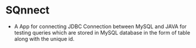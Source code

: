# SQnnect
* A App for connecting JDBC Connection between MySQL and JAVA for testing queries which are stored in MySQL database in the form of table along with the unique id.
